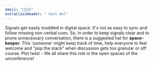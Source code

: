 ```yaml
---
emoji: "🧙🧙🏼‍♀️"
extraClassHeader: " text-4xl"
---
```


Signals get easily muddled in digital space. It's not as easy to sync and follow missing non-verbal cues. So, in order to keep signals clear and to prune unnecessary conversation, there is a suggested hat for **space-keeper**. This 'someone' might keep track of time, help everyone to feel welcome and "pop the stack" when discussion gets too granular or off course. Plot twist - We all share this role in the open spaces of the unconference!
